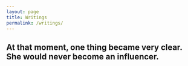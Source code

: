 ```yaml
---
layout: page
title: Writings
permalink: /writings/
---
```



<h2>At that moment, one thing became very clear. She would never become an influencer.</h2>
